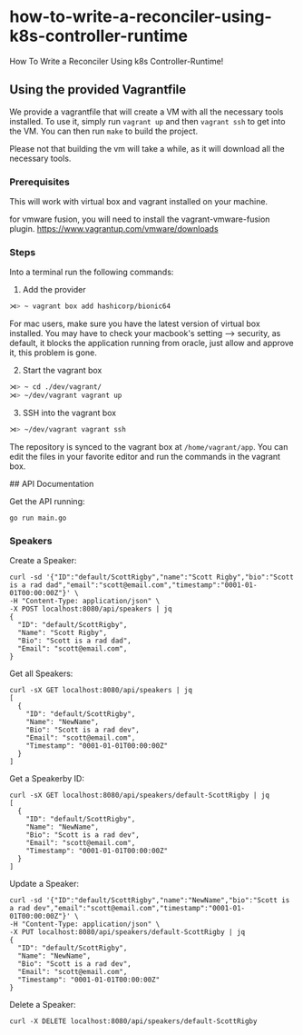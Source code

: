 # how-to-write-a-reconciler-using-k8s-controller-runtime
How To Write a Reconciler Using k8s Controller-Runtime!


## Using the provided Vagrantfile

We provide a vagrantfile that will create a VM with all the necessary tools installed.
To use it, simply run `vagrant up` and then `vagrant ssh` to get into the VM.
You can then run `make` to build the project.

Please not that building the vm will take a while, as it will download all the necessary tools.

### Prerequisites

This will work with virtual box and vagrant installed on your machine.

for vmware fusion, you will need to install the vagrant-vmware-fusion plugin.
https://www.vagrantup.com/vmware/downloads

### Steps

Into a terminal run the following commands:

1. Add the provider
```sh
⋊> ~ vagrant box add hashicorp/bionic64
```
For mac users, make sure you have the latest version of virtual box installed.
You may have to check your macbook's setting --> security, as default, it blocks the application
running from oracle, just allow and approve it, this problem is gone.

2. Start the vagrant box
```sh
⋊> ~ cd ./dev/vagrant/    
⋊> ~/dev/vagrant vagrant up
```

3. SSH into the vagrant box
```sh
⋊> ~/dev/vagrant vagrant ssh
```

The repository is synced to the vagrant box at `/home/vagrant/app`. You can edit
the files in your favorite editor and run the commands in the vagrant box.

## API Documentation

Get the API running:
```
go run main.go
```

### Speakers

Create a Speaker:
```
curl -sd '{"ID":"default/ScottRigby","name":"Scott Rigby","bio":"Scott is a rad dad","email":"scott@email.com","timestamp":"0001-01-01T00:00:00Z"}' \
-H "Content-Type: application/json" \
-X POST localhost:8080/api/speakers | jq
{
  "ID": "default/ScottRigby",
  "Name": "Scott Rigby",
  "Bio": "Scott is a rad dad",
  "Email": "scott@email.com",
}
```

Get all Speakers:
```
curl -sX GET localhost:8080/api/speakers | jq
[
  {
    "ID": "default/ScottRigby",
    "Name": "NewName",
    "Bio": "Scott is a rad dev",
    "Email": "scott@email.com",
    "Timestamp": "0001-01-01T00:00:00Z"
  }
]
```

Get a Speakerby ID:
```
curl -sX GET localhost:8080/api/speakers/default-ScottRigby | jq
[
  {
    "ID": "default/ScottRigby",
    "Name": "NewName",
    "Bio": "Scott is a rad dev",
    "Email": "scott@email.com",
    "Timestamp": "0001-01-01T00:00:00Z"
  }
]
```

Update a Speaker:
```
curl -sd '{"ID":"default/ScottRigby","name":"NewName","bio":"Scott is a rad dev","email":"scott@email.com","timestamp":"0001-01-01T00:00:00Z"}' \
-H "Content-Type: application/json" \
-X PUT localhost:8080/api/speakers/default-ScottRigby | jq
{
  "ID": "default/ScottRigby",
  "Name": "NewName",
  "Bio": "Scott is a rad dev",
  "Email": "scott@email.com",
  "Timestamp": "0001-01-01T00:00:00Z"
}
```

Delete a Speaker:
```
curl -X DELETE localhost:8080/api/speakers/default-ScottRigby
```